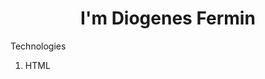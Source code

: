 <div
  style="display: flex; justify-content: center; align-items: center;"
>
<h1 
>I'm Diogenes Fermin</h1>
</div>
<div>
  <span>Technologies</span>
  <ol>
      <li>HTML</li>
  </ol>
</div>
